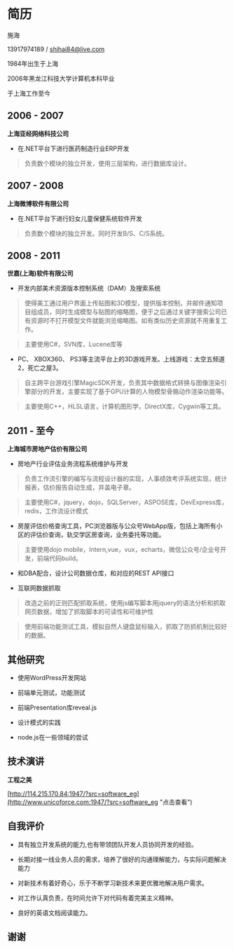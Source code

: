 # 简历

施海

13917974189 / shihai84@live.com

1984年出生于上海

2006年黑龙江科技大学计算机本科毕业

于上海工作至今



## 2006 - 2007

**上海亚经网络科技公司**

- 在.NET平台下进行医药制造行业ERP开发

> 负责数个模块的独立开发，使用三层架构，进行数据库设计。



## 2007 - 2008

**上海微博软件有限公司**

- 在.NET平台下进行妇女儿童保健系统软件开发

> 负责数个模块的独立开发。同时开发B/S、C/S系统。



## 2008 - 2011

**世嘉(上海)软件有限公司**

- 开发内部美术资源版本控制系统（DAM）及搜索系统

> 使得美工通过用户界面上传贴图和3D模型，提供版本控制，并邮件通知项目组成员，同时生成模型与贴图的缩略图，便于之后通过关键字搜索公司已有资源时不打开模型文件就能浏览缩略图。如有类似历史资源就不用重复工作。

> 主要使用C#，SVN库，Lucene库等



- PC、 XBOX360、 PS3等主流平台上的3D游戏开发。上线游戏：太空五频道2，死亡之屋3。

> 自主跨平台游戏引擎MagicSDK开发，负责其中数据格式转换与图像渲染引擎部分的开发，主要实现了基于GPU计算的人物模型骨骼动作渲染功能等。

> 主要使用C++，HLSL语言，计算机图形学，DirectX库，Cygwin等工具。



## 2011 - 至今

**上海城市房地产估价有限公司**

- 房地产行业评估业务流程系统维护与开发

> 负责工作流引擎的编写与流程设计器的实现，人事绩效考评系统实现，统计报表，估价报告自动生成，并盖电子章。

> 主要使用C#，jquery，dojo，SQLServer，ASPOSE库，DevExpress库，redis，工作流设计模式



- 房屋评估价格查询工具，PC浏览器版与公众号WebApp版，包括上海所有小区的评估价查询，轨交学区房查询，业务委托等功能。

> 主要使用dojo mobile，Intern,vue，vux，echarts，微信公众号/企业号开发，前端代码build。



- 和DBA配合，设计公司数据仓库，和对应的REST API接口

- 互联网数据抓取

> 改造之前的正则匹配抓取系统，使用js编写脚本用jquery的语法分析和抓取网页数据，增加了抓取脚本的可读性和可维护性

> 使用前端功能测试工具，模拟自然人键盘鼠标输入，抓取了防抓机制比较好的数据。


## 其他研究

- 使用WordPress开发网站

- 前端单元测试，功能测试

- 前端Presentation库reveal.js

- 设计模式的实践

- node.js在一些领域的尝试



## 技术演讲

**工程之美**

[http://114.215.170.84:1947/?src=software_eg](http://www.unicoforce.com:1947/?src=software_eg "点击查看")



## 自我评价


- 具有独立开发系统的能力,也有带领团队开发人员协同开发的经验。

- 长期对接一线业务人员的需求，培养了很好的沟通理解能力，与实际问题解决能力

- 对新技术有着好奇心，乐于不断学习新技术来更优雅地解决用户需求。

- 对工作认真负责，在时间允许下对代码有着完美主义精神。

- 良好的英语文档阅读能力。



## 谢谢
